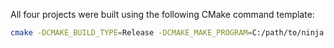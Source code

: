 All four projects were built using the following CMake command template:

```sh
cmake -DCMAKE_BUILD_TYPE=Release -DCMAKE_MAKE_PROGRAM=C:/path/to/ninja -G Ninja -S <source_directory> -B <build_directory>
```
